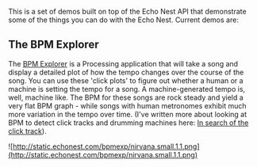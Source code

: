 This is a set of demos built on top of the Echo Nest API that demonstrate some of the things you can do with the Echo Nest.  Current demos are:

## The BPM Explorer ##
The [BPM Explorer](http://static.echonest.com/bpmexp/bpmexp.html) is a  Processing application that will take a song and display a detailed plot of how the tempo changes over the course of the song.  You can use these 'click plots' to figure out whether a human or a machine is setting the tempo for a song. A machine-generated tempo is, well, machine like.  The BPM for these songs are rock steady  and yield a very flat BPM graph - while songs with human metronomes exhibit much more variation in the tempo over time.  (I've written more about looking at BPM to detect click tracks and drumming machines here: [In search of the click track](http://musicmachinery.com/2009/03/02/in-search-of-the-click-track/)).


![http://static.echonest.com/bpmexp/nirvana.small.1.1.png](http://static.echonest.com/bpmexp/nirvana.small.1.1.png)
